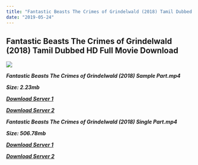 ```yaml
---
title: "Fantastic Beasts The Crimes of Grindelwald (2018) Tamil Dubbed HD Full Movie Download"
date: "2019-05-24"
---
```


## Fantastic Beasts The Crimes of Grindelwald (2018) Tamil Dubbed HD Full Movie Download

![](https://images.moviebuff.com/e19c7d60-a3cd-418e-a527-1bb4eff76fe9?w=1000)

**_Fantastic Beasts The Crimes of Grindelwald (2018) Sample Part.mp4_**

**_Size: 2.23mb_**

**_[Download Server 1](http://p1.wetransfer.vip/files/Tamil{c159298fb141cbadc7232f68964181f47c3dba5abf1fc31c2462b14f0846cd70}20Dubbed{c159298fb141cbadc7232f68964181f47c3dba5abf1fc31c2462b14f0846cd70}20Movies/Tamil{c159298fb141cbadc7232f68964181f47c3dba5abf1fc31c2462b14f0846cd70}202018{c159298fb141cbadc7232f68964181f47c3dba5abf1fc31c2462b14f0846cd70}20Dubbed{c159298fb141cbadc7232f68964181f47c3dba5abf1fc31c2462b14f0846cd70}20Movies/Fantastic{c159298fb141cbadc7232f68964181f47c3dba5abf1fc31c2462b14f0846cd70}20Beasts{c159298fb141cbadc7232f68964181f47c3dba5abf1fc31c2462b14f0846cd70}20The{c159298fb141cbadc7232f68964181f47c3dba5abf1fc31c2462b14f0846cd70}20Crimes{c159298fb141cbadc7232f68964181f47c3dba5abf1fc31c2462b14f0846cd70}20of{c159298fb141cbadc7232f68964181f47c3dba5abf1fc31c2462b14f0846cd70}20Grindelwald{c159298fb141cbadc7232f68964181f47c3dba5abf1fc31c2462b14f0846cd70}20(2018)/Fantastic{c159298fb141cbadc7232f68964181f47c3dba5abf1fc31c2462b14f0846cd70}20Beasts{c159298fb141cbadc7232f68964181f47c3dba5abf1fc31c2462b14f0846cd70}20The{c159298fb141cbadc7232f68964181f47c3dba5abf1fc31c2462b14f0846cd70}20Crimes{c159298fb141cbadc7232f68964181f47c3dba5abf1fc31c2462b14f0846cd70}20of{c159298fb141cbadc7232f68964181f47c3dba5abf1fc31c2462b14f0846cd70}20Grindelwald{c159298fb141cbadc7232f68964181f47c3dba5abf1fc31c2462b14f0846cd70}20(2018){c159298fb141cbadc7232f68964181f47c3dba5abf1fc31c2462b14f0846cd70}20Proper{c159298fb141cbadc7232f68964181f47c3dba5abf1fc31c2462b14f0846cd70}20HDRip/Fantastic{c159298fb141cbadc7232f68964181f47c3dba5abf1fc31c2462b14f0846cd70}20Beasts{c159298fb141cbadc7232f68964181f47c3dba5abf1fc31c2462b14f0846cd70}20The{c159298fb141cbadc7232f68964181f47c3dba5abf1fc31c2462b14f0846cd70}20Crimes{c159298fb141cbadc7232f68964181f47c3dba5abf1fc31c2462b14f0846cd70}20of{c159298fb141cbadc7232f68964181f47c3dba5abf1fc31c2462b14f0846cd70}20Grindelwald{c159298fb141cbadc7232f68964181f47c3dba5abf1fc31c2462b14f0846cd70}20(2018){c159298fb141cbadc7232f68964181f47c3dba5abf1fc31c2462b14f0846cd70}20Sample{c159298fb141cbadc7232f68964181f47c3dba5abf1fc31c2462b14f0846cd70}20(640x360).mp4)_**

**_[Download Server 2](http://p1.wetransfer.vip/files/Tamil{c159298fb141cbadc7232f68964181f47c3dba5abf1fc31c2462b14f0846cd70}20Dubbed{c159298fb141cbadc7232f68964181f47c3dba5abf1fc31c2462b14f0846cd70}20Movies/Tamil{c159298fb141cbadc7232f68964181f47c3dba5abf1fc31c2462b14f0846cd70}202018{c159298fb141cbadc7232f68964181f47c3dba5abf1fc31c2462b14f0846cd70}20Dubbed{c159298fb141cbadc7232f68964181f47c3dba5abf1fc31c2462b14f0846cd70}20Movies/Fantastic{c159298fb141cbadc7232f68964181f47c3dba5abf1fc31c2462b14f0846cd70}20Beasts{c159298fb141cbadc7232f68964181f47c3dba5abf1fc31c2462b14f0846cd70}20The{c159298fb141cbadc7232f68964181f47c3dba5abf1fc31c2462b14f0846cd70}20Crimes{c159298fb141cbadc7232f68964181f47c3dba5abf1fc31c2462b14f0846cd70}20of{c159298fb141cbadc7232f68964181f47c3dba5abf1fc31c2462b14f0846cd70}20Grindelwald{c159298fb141cbadc7232f68964181f47c3dba5abf1fc31c2462b14f0846cd70}20(2018)/Fantastic{c159298fb141cbadc7232f68964181f47c3dba5abf1fc31c2462b14f0846cd70}20Beasts{c159298fb141cbadc7232f68964181f47c3dba5abf1fc31c2462b14f0846cd70}20The{c159298fb141cbadc7232f68964181f47c3dba5abf1fc31c2462b14f0846cd70}20Crimes{c159298fb141cbadc7232f68964181f47c3dba5abf1fc31c2462b14f0846cd70}20of{c159298fb141cbadc7232f68964181f47c3dba5abf1fc31c2462b14f0846cd70}20Grindelwald{c159298fb141cbadc7232f68964181f47c3dba5abf1fc31c2462b14f0846cd70}20(2018){c159298fb141cbadc7232f68964181f47c3dba5abf1fc31c2462b14f0846cd70}20Proper{c159298fb141cbadc7232f68964181f47c3dba5abf1fc31c2462b14f0846cd70}20HDRip/Fantastic{c159298fb141cbadc7232f68964181f47c3dba5abf1fc31c2462b14f0846cd70}20Beasts{c159298fb141cbadc7232f68964181f47c3dba5abf1fc31c2462b14f0846cd70}20The{c159298fb141cbadc7232f68964181f47c3dba5abf1fc31c2462b14f0846cd70}20Crimes{c159298fb141cbadc7232f68964181f47c3dba5abf1fc31c2462b14f0846cd70}20of{c159298fb141cbadc7232f68964181f47c3dba5abf1fc31c2462b14f0846cd70}20Grindelwald{c159298fb141cbadc7232f68964181f47c3dba5abf1fc31c2462b14f0846cd70}20(2018){c159298fb141cbadc7232f68964181f47c3dba5abf1fc31c2462b14f0846cd70}20Sample{c159298fb141cbadc7232f68964181f47c3dba5abf1fc31c2462b14f0846cd70}20(640x360).mp4)_**

**_Fantastic Beasts The Crimes of Grindelwald (2018) Single Part.mp4_**

**_Size: 506.78mb_**

**_[Download Server 1](http://p1.wetransfer.vip/files/Tamil{c159298fb141cbadc7232f68964181f47c3dba5abf1fc31c2462b14f0846cd70}20Dubbed{c159298fb141cbadc7232f68964181f47c3dba5abf1fc31c2462b14f0846cd70}20Movies/Tamil{c159298fb141cbadc7232f68964181f47c3dba5abf1fc31c2462b14f0846cd70}202018{c159298fb141cbadc7232f68964181f47c3dba5abf1fc31c2462b14f0846cd70}20Dubbed{c159298fb141cbadc7232f68964181f47c3dba5abf1fc31c2462b14f0846cd70}20Movies/Fantastic{c159298fb141cbadc7232f68964181f47c3dba5abf1fc31c2462b14f0846cd70}20Beasts{c159298fb141cbadc7232f68964181f47c3dba5abf1fc31c2462b14f0846cd70}20The{c159298fb141cbadc7232f68964181f47c3dba5abf1fc31c2462b14f0846cd70}20Crimes{c159298fb141cbadc7232f68964181f47c3dba5abf1fc31c2462b14f0846cd70}20of{c159298fb141cbadc7232f68964181f47c3dba5abf1fc31c2462b14f0846cd70}20Grindelwald{c159298fb141cbadc7232f68964181f47c3dba5abf1fc31c2462b14f0846cd70}20(2018)/Fantastic{c159298fb141cbadc7232f68964181f47c3dba5abf1fc31c2462b14f0846cd70}20Beasts{c159298fb141cbadc7232f68964181f47c3dba5abf1fc31c2462b14f0846cd70}20The{c159298fb141cbadc7232f68964181f47c3dba5abf1fc31c2462b14f0846cd70}20Crimes{c159298fb141cbadc7232f68964181f47c3dba5abf1fc31c2462b14f0846cd70}20of{c159298fb141cbadc7232f68964181f47c3dba5abf1fc31c2462b14f0846cd70}20Grindelwald{c159298fb141cbadc7232f68964181f47c3dba5abf1fc31c2462b14f0846cd70}20(2018){c159298fb141cbadc7232f68964181f47c3dba5abf1fc31c2462b14f0846cd70}20Proper{c159298fb141cbadc7232f68964181f47c3dba5abf1fc31c2462b14f0846cd70}20HDRip/Fantastic{c159298fb141cbadc7232f68964181f47c3dba5abf1fc31c2462b14f0846cd70}20Beasts{c159298fb141cbadc7232f68964181f47c3dba5abf1fc31c2462b14f0846cd70}20The{c159298fb141cbadc7232f68964181f47c3dba5abf1fc31c2462b14f0846cd70}20Crimes{c159298fb141cbadc7232f68964181f47c3dba5abf1fc31c2462b14f0846cd70}20of{c159298fb141cbadc7232f68964181f47c3dba5abf1fc31c2462b14f0846cd70}20Grindelwald{c159298fb141cbadc7232f68964181f47c3dba5abf1fc31c2462b14f0846cd70}20(2018){c159298fb141cbadc7232f68964181f47c3dba5abf1fc31c2462b14f0846cd70}20Single{c159298fb141cbadc7232f68964181f47c3dba5abf1fc31c2462b14f0846cd70}20Part{c159298fb141cbadc7232f68964181f47c3dba5abf1fc31c2462b14f0846cd70}20(640x360).mp4)_**

**_[Download Server 2](http://p1.wetransfer.vip/files/Tamil{c159298fb141cbadc7232f68964181f47c3dba5abf1fc31c2462b14f0846cd70}20Dubbed{c159298fb141cbadc7232f68964181f47c3dba5abf1fc31c2462b14f0846cd70}20Movies/Tamil{c159298fb141cbadc7232f68964181f47c3dba5abf1fc31c2462b14f0846cd70}202018{c159298fb141cbadc7232f68964181f47c3dba5abf1fc31c2462b14f0846cd70}20Dubbed{c159298fb141cbadc7232f68964181f47c3dba5abf1fc31c2462b14f0846cd70}20Movies/Fantastic{c159298fb141cbadc7232f68964181f47c3dba5abf1fc31c2462b14f0846cd70}20Beasts{c159298fb141cbadc7232f68964181f47c3dba5abf1fc31c2462b14f0846cd70}20The{c159298fb141cbadc7232f68964181f47c3dba5abf1fc31c2462b14f0846cd70}20Crimes{c159298fb141cbadc7232f68964181f47c3dba5abf1fc31c2462b14f0846cd70}20of{c159298fb141cbadc7232f68964181f47c3dba5abf1fc31c2462b14f0846cd70}20Grindelwald{c159298fb141cbadc7232f68964181f47c3dba5abf1fc31c2462b14f0846cd70}20(2018)/Fantastic{c159298fb141cbadc7232f68964181f47c3dba5abf1fc31c2462b14f0846cd70}20Beasts{c159298fb141cbadc7232f68964181f47c3dba5abf1fc31c2462b14f0846cd70}20The{c159298fb141cbadc7232f68964181f47c3dba5abf1fc31c2462b14f0846cd70}20Crimes{c159298fb141cbadc7232f68964181f47c3dba5abf1fc31c2462b14f0846cd70}20of{c159298fb141cbadc7232f68964181f47c3dba5abf1fc31c2462b14f0846cd70}20Grindelwald{c159298fb141cbadc7232f68964181f47c3dba5abf1fc31c2462b14f0846cd70}20(2018){c159298fb141cbadc7232f68964181f47c3dba5abf1fc31c2462b14f0846cd70}20Proper{c159298fb141cbadc7232f68964181f47c3dba5abf1fc31c2462b14f0846cd70}20HDRip/Fantastic{c159298fb141cbadc7232f68964181f47c3dba5abf1fc31c2462b14f0846cd70}20Beasts{c159298fb141cbadc7232f68964181f47c3dba5abf1fc31c2462b14f0846cd70}20The{c159298fb141cbadc7232f68964181f47c3dba5abf1fc31c2462b14f0846cd70}20Crimes{c159298fb141cbadc7232f68964181f47c3dba5abf1fc31c2462b14f0846cd70}20of{c159298fb141cbadc7232f68964181f47c3dba5abf1fc31c2462b14f0846cd70}20Grindelwald{c159298fb141cbadc7232f68964181f47c3dba5abf1fc31c2462b14f0846cd70}20(2018){c159298fb141cbadc7232f68964181f47c3dba5abf1fc31c2462b14f0846cd70}20Single{c159298fb141cbadc7232f68964181f47c3dba5abf1fc31c2462b14f0846cd70}20Part{c159298fb141cbadc7232f68964181f47c3dba5abf1fc31c2462b14f0846cd70}20(640x360).mp4)_**
